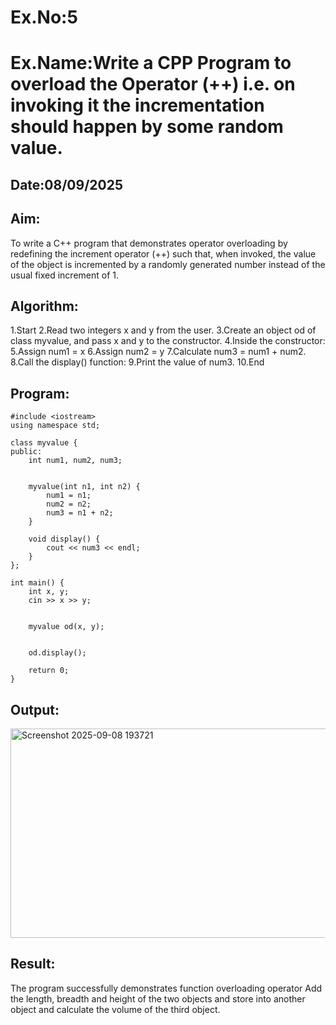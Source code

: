 # Ex.No:5
# Ex.Name:Write a CPP Program to overload the Operator (++) i.e. on invoking it the incrementation should happen by some random value.
## Date:08/09/2025
## Aim:
To write a C++ program that demonstrates operator overloading by redefining the increment operator (++) such that, when invoked, the value of the object is incremented by a randomly generated number instead of the usual fixed increment of 1.


## Algorithm:
1.Start
2.Read two integers x and y from the user.
3.Create an object od of class myvalue, and pass x and y to the constructor.
4.Inside the constructor:
5.Assign num1 = x
6.Assign num2 = y
7.Calculate num3 = num1 + num2.
8.Call the display() function:
9.Print the value of num3.
10.End


## Program:

```
#include <iostream>
using namespace std;

class myvalue {
public:
    int num1, num2, num3;


    myvalue(int n1, int n2) {
        num1 = n1;
        num2 = n2;
        num3 = n1 + n2;
    }

    void display() {
        cout << num3 << endl;
    }
};

int main() {
    int x, y;
    cin >> x >> y;


    myvalue od(x, y);

    
    od.display();

    return 0;
}
```




## Output:
<img width="964" height="335" alt="Screenshot 2025-09-08 193721" src="https://github.com/user-attachments/assets/14229b42-6015-414a-ac73-89d085975387" />




## Result:
The program successfully demonstrates function overloading operator Add the length, breadth and height of the two objects and store into another object and calculate the volume of the third object.


